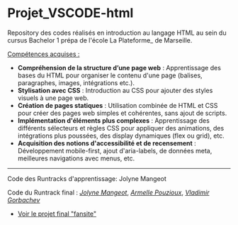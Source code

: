 # Projet_VSCODE-html
Repository des codes réalisés en introduction au langage HTML au sein du cursus Bachelor 1 prépa de l'école La Plateforme_ de Marseille.

<u>Compétences acquises :</u>

- **Compréhension de la structure d’une page web** : Apprentissage des bases du HTML pour organiser le contenu d'une page (balises, paragraphes, images, intégrations etc.).
- **Stylisation avec CSS** : Introduction au CSS pour ajouter des styles visuels à une page web.
- **Création de pages statiques** : Utilisation combinée de HTML et CSS pour créer des pages web simples et cohérentes, sans ajout de scripts.
- **Implémentation d'éléments plus complexes** : Apprentissage des différents sélecteurs et règles CSS pour appliquer des animations, des intégrations plus poussées, des display dynamiques (flex ou grid), etc.
- **Acquisition des notions d'accessibilité et de recensement** : Développement mobile-first, ajout d'aria-labels, de données meta, meilleures navigations avec menus, etc.

---
Code des Runtracks d'apprentissage: Jolyne Mangeot

Code du Runtrack final : [*Jolyne Mangeot*](https://github.com/joseph-mangeot), [*Armelle Pouzioux*](https://github.com/armelle-pouzioux), [*Vladimir Gorbachev*](https://github.com/vladimir-gorbachev)

- [Voir le projet final "fansite"](https://github.com/vladimir-gorbachev/fansite_project)
